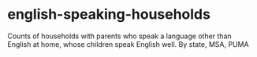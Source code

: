 # english-speaking-households
Counts of households with parents who speak a language other than English at home, whose children speak English well. By state, MSA, PUMA 
